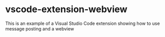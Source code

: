 # vscode-extension-webview
This is an example of a Visual Studio Code extension showing how to use message posting and a webview

